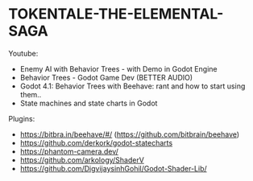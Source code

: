 # TOKENTALE-THE-ELEMENTAL-SAGA

Youtube:
- Enemy AI with Behavior Trees - with Demo in Godot Engine
- Behavior Trees - Godot Game Dev (BETTER AUDIO)
- Godot 4.1: Behavior Trees with Beehave: rant and how to start using them..
- State machines and state charts in Godot

Plugins:
- https://bitbra.in/beehave/#/ (https://github.com/bitbrain/beehave)
- https://github.com/derkork/godot-statecharts
- https://phantom-camera.dev/
- https://github.com/arkology/ShaderV
- https://github.com/DigvijaysinhGohil/Godot-Shader-Lib/
